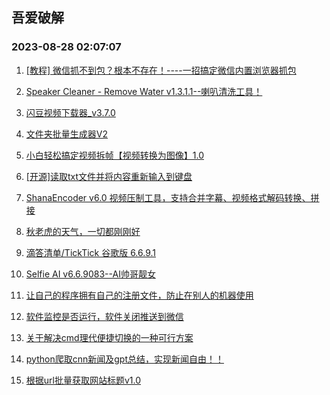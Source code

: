 ## 吾爱破解 
### 2023-08-28 02:07:07

1. [[教程] 微信抓不到包？根本不存在！----一招搞定微信内置浏览器抓包](https://www.52pojie.cn/thread-1826013-1-1.html)

2. [Speaker Cleaner - Remove Water v1.3.1.1--喇叭清洗工具！](https://www.52pojie.cn/thread-1826048-1-1.html)

3. [闪豆视频下载器_v3.7.0](https://www.52pojie.cn/thread-1826187-1-1.html)

4. [文件夹批量生成器V2](https://www.52pojie.cn/thread-1826182-1-1.html)

5. [小白轻松搞定视频拆帧【视频转换为图像】1.0](https://www.52pojie.cn/thread-1826171-1-1.html)

6. [[开源]读取txt文件并将内容重新输入到键盘](https://www.52pojie.cn/thread-1826086-1-1.html)

7. [ShanaEncoder v6.0 视频压制工具，支持合并字幕、视频格式解码转换、拼接](https://www.52pojie.cn/thread-1826210-1-1.html)

8. [秋老虎的天气，一切都刚刚好](https://www.52pojie.cn/thread-1826043-1-1.html)

9. [滴答清单/TickTick 谷歌版 6.6.9.1](https://www.52pojie.cn/thread-1826055-1-1.html)

10. [Selfie AI v6.6.9083--AI帅哥靓女](https://www.52pojie.cn/thread-1826188-1-1.html)

11. [让自己的程序拥有自己的注册文件，防止在别人的机器使用](https://www.52pojie.cn/thread-1826088-1-1.html)

12. [软件监控是否运行，软件关闭推送到微信](https://www.52pojie.cn/thread-1826156-1-1.html)

13. [关于解决cmd理代便捷切换的一种可行方案](https://www.52pojie.cn/thread-1826113-1-1.html)

14. [python爬取cnn新闻及gpt总结，实现新闻自由！！](https://www.52pojie.cn/thread-1826246-1-1.html)

15. [根据url批量获取网站标题v1.0](https://www.52pojie.cn/thread-1826199-1-1.html)

